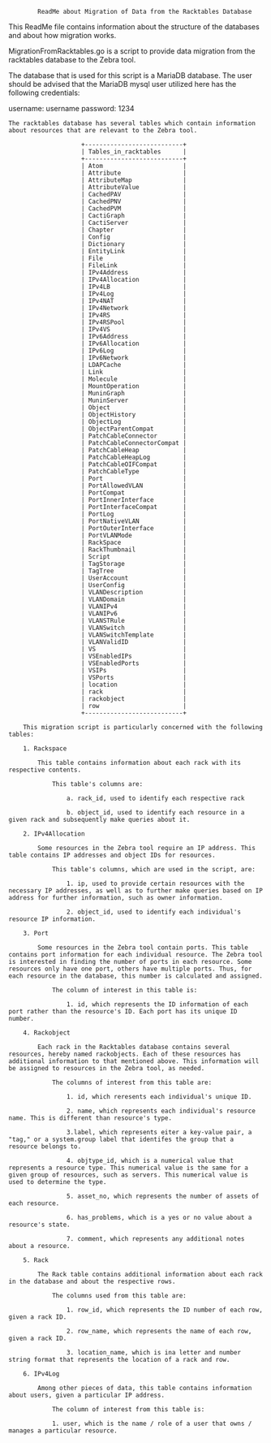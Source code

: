             ReadMe about Migration of Data from the Racktables Database

This ReadMe file contains information about the structure of the databases and about how migration works.

MigrationFromRacktables.go is a script to provide data migration from the racktables database to the Zebra tool.

The database that is used for this script is a MariaDB database. The user should be advised that the MariaDB mysql user utilized here has the following credentials: 
                    
username: username
password: 1234

    The racktables database has several tables which contain information about resources that are relevant to the Zebra tool.

                        +---------------------------+
                        | Tables_in_racktables      |
                        +---------------------------+
                        | Atom                      |
                        | Attribute                 |
                        | AttributeMap              |
                        | AttributeValue            |
                        | CachedPAV                 |
                        | CachedPNV                 |
                        | CachedPVM                 |
                        | CactiGraph                |
                        | CactiServer               |
                        | Chapter                   |
                        | Config                    |
                        | Dictionary                |
                        | EntityLink                |
                        | File                      |
                        | FileLink                  |
                        | IPv4Address               |
                        | IPv4Allocation            |
                        | IPv4LB                    |
                        | IPv4Log                   |
                        | IPv4NAT                   |
                        | IPv4Network               |
                        | IPv4RS                    |
                        | IPv4RSPool                |
                        | IPv4VS                    |
                        | IPv6Address               |
                        | IPv6Allocation            |
                        | IPv6Log                   |
                        | IPv6Network               |
                        | LDAPCache                 |
                        | Link                      |
                        | Molecule                  |
                        | MountOperation            |
                        | MuninGraph                |
                        | MuninServer               |
                        | Object                    |
                        | ObjectHistory             |
                        | ObjectLog                 |
                        | ObjectParentCompat        |
                        | PatchCableConnector       |
                        | PatchCableConnectorCompat |
                        | PatchCableHeap            |
                        | PatchCableHeapLog         |
                        | PatchCableOIFCompat       |
                        | PatchCableType            |
                        | Port                      |
                        | PortAllowedVLAN           |
                        | PortCompat                |
                        | PortInnerInterface        |
                        | PortInterfaceCompat       |
                        | PortLog                   |
                        | PortNativeVLAN            |
                        | PortOuterInterface        |
                        | PortVLANMode              |
                        | RackSpace                 |
                        | RackThumbnail             |
                        | Script                    |
                        | TagStorage                |
                        | TagTree                   |
                        | UserAccount               |
                        | UserConfig                |
                        | VLANDescription           |
                        | VLANDomain                |
                        | VLANIPv4                  |
                        | VLANIPv6                  |
                        | VLANSTRule                |
                        | VLANSwitch                |
                        | VLANSwitchTemplate        |
                        | VLANValidID               |
                        | VS                        |
                        | VSEnabledIPs              |
                        | VSEnabledPorts            |
                        | VSIPs                     |
                        | VSPorts                   |
                        | location                  |
                        | rack                      |
                        | rackobject                |
                        | row                       |
                        +---------------------------+

        This migration script is particularly concerned with the following tables:

        1. Rackspace

            This table contains information about each rack with its respective contents. 
                
                This table's columns are:

                    a. rack_id, used to identify each respective rack

                    b. object_id, used to identify each resource in a given rack and subsequently make queries about it.  
        
        2. IPv4Allocation

            Some resources in the Zebra tool require an IP address. This table contains IP addresses and object IDs for resources. 
            
                This table's columns, which are used in the script, are:

                    1. ip, used to provide certain resources with the necessary IP addresses, as well as to further make queries based on IP address for further information, such as owner information. 

                    2. object_id, used to identify each individual's resource IP information.

        3. Port

            Some resources in the Zebra tool contain ports. This table contains port information for each individual resource. The Zebra tool is interested in finding the number of ports in each resource. Some resources only have one port, others have multiple ports. Thus, for each resource in the database, this number is calculated and assigned. 
                
                The column of interest in this table is:

                    1. id, which represents the ID information of each port rather than the resource's ID. Each port has its unique ID number. 

        4. Rackobject

            Each rack in the Racktables database contains several resources, hereby named rackobjects. Each of these resources has additional information to that mentioned above. This information will be assigned to resources in the Zebra tool, as needed.

                The columns of interest from this table are:

                    1. id, which reresents each individual's unique ID.

                    2. name, which represents each individual's resource name. This is different than resource's type.

                    3.label, which represents eiter a key-value pair, a "tag," or a system.group label that identifes the group that a resource belongs to.

                    4. objtype_id, which is a numerical value that represents a resource type. This numerical value is the same for a given group of resources, such as servers. This numerical value is used to determine the type.

                    5. asset_no, which represents the number of assets of each resource.

                    6. has_problems, which is a yes or no value about a resource's state.

                    7. comment, which represents any additional notes about a resource.

        5. Rack

            The Rack table contains additional information about each rack in the database and about the respective rows.

                The columns used from this table are:

                    1. row_id, which represents the ID number of each row, given a rack ID.

                    2. row_name, which represents the name of each row, given a rack ID.

                    3. location_name, which is ina letter and number string format that represents the location of a rack and row. 

        6. IPv4Log

            Among other pieces of data, this table contains information about users, given a particular IP address.

                The column of interest from this table is:

                1. user, which is the name / role of a user that owns / manages a particular resource.    